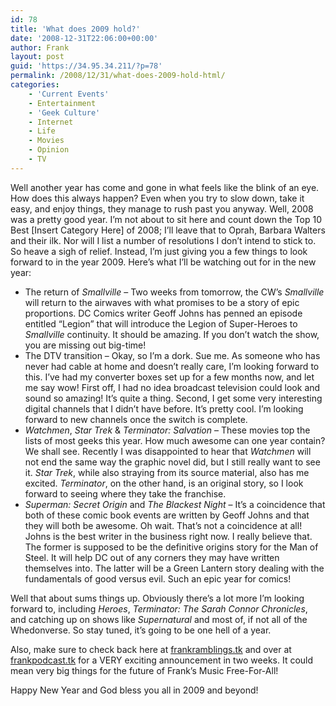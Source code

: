 ```yaml
---
id: 78
title: 'What does 2009 hold?'
date: '2008-12-31T22:06:00+00:00'
author: Frank
layout: post
guid: 'https://34.95.34.211/?p=78'
permalink: /2008/12/31/what-does-2009-hold-html/
categories:
    - 'Current Events'
    - Entertainment
    - 'Geek Culture'
    - Internet
    - Life
    - Movies
    - Opinion
    - TV
---
```


Well another year has come and gone in what feels like the blink of an eye. How does this always happen? Even when you try to slow down, take it easy, and enjoy things, they manage to rush past you anyway. Well, 2008 was a pretty good year. I’m not about to sit here and count down the Top 10 Best [Insert Category Here] of 2008; I’ll leave that to Oprah, Barbara Walters and their ilk. Nor will I list a number of resolutions I don’t intend to stick to. So heave a sigh of relief. Instead, I’m just giving you a few things to look forward to in the year 2009. Here’s what I’ll be watching out for in the new year:

- The return of *Smallville* – Two weeks from tomorrow, the CW’s *Smallville* will return to the airwaves with what promises to be a story of epic proportions. DC Comics writer Geoff Johns has penned an episode entitled “Legion” that will introduce the Legion of Super-Heroes to *Smallville* continuity. It should be amazing. If you don’t watch the show, you are missing out big-time!
- The DTV transition – Okay, so I’m a dork. Sue me. As someone who has never had cable at home and doesn’t really care, I’m looking forward to this. I’ve had my converter boxes set up for a few months now, and let me say wow! First off, I had no idea broadcast television could look and sound so amazing! It’s quite a thing. Second, I get some very interesting digital channels that I didn’t have before. It’s pretty cool. I’m looking forward to new channels once the switch is complete.
- *Watchmen*, *Star Trek* &amp; *Terminator: Salvation* – These movies top the lists of most geeks this year. How much awesome can one year contain? We shall see. Recently I was disappointed to hear that *Watchmen* will not end the same way the graphic novel did, but I still really want to see it. *Star Trek*, while also straying from its source material, also has me excited. *Terminator*, on the other hand, is an original story, so I look forward to seeing where they take the franchise.
- *Superman: Secret Origin* and *The Blackest Night* – It’s a coincidence that both of these comic book events are written by Geoff Johns and that they will both be awesome. Oh wait. That’s not a coincidence at all! Johns is the best writer in the business right now. I really believe that. The former is supposed to be the definitive origins story for the Man of Steel. It will help DC out of any corners they may have written themselves into. The latter will be a Green Lantern story dealing with the fundamentals of good versus evil. Such an epic year for comics!

Well that about sums things up. Obviously there’s a lot more I’m looking forward to, including *Heroes*, *Terminator: The Sarah Connor Chronicles*, and catching up on shows like *Supernatural* and most of, if not all of the Whedonverse. So stay tuned, it’s going to be one hell of a year.

Also, make sure to check back here at [frankramblings.tk](http://www.frankramblings.tk/) and over at [frankpodcast.tk](http://www.frankpodcast.tk/) for a VERY exciting announcement in two weeks. It could mean very big things for the future of Frank’s Music Free-For-All!

Happy New Year and God bless you all in 2009 and beyond!